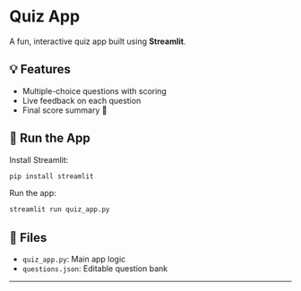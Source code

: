 
# Quiz App 

A fun, interactive quiz app built using **Streamlit**.

## 💡 Features
- Multiple-choice questions with scoring 
- Live feedback on each question
- Final score summary 🎯

## 🚀 Run the App

Install Streamlit:
```bash
pip install streamlit
```

Run the app:
```bash
streamlit run quiz_app.py
```

## 📁 Files
- `quiz_app.py`: Main app logic
- `questions.json`: Editable question bank

---

